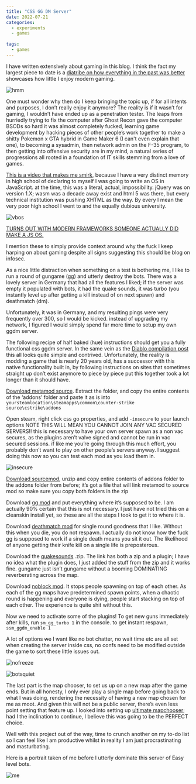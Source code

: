 ```yaml
---
title: "CSS GG DM Server"
date: 2022-07-21
categories:
  - experiments
  - games
  
tags:
  - games
---
```


I have written extensively about gaming in this blog. I think the fact my largest piece to date is a [diatribe on how everything in the past was better](https://onecloudemoji.github.io/games/2004-gaming/) showcases how little I enjoy modern gaming.

![hmm](/assets/images/css/hmm.jpg)

One must wonder why then do I keep bringing the topic up, if for all intents and purposes, I don’t really enjoy it anymore? The reality is if it wasn’t for gaming, I wouldn’t have ended up as a penetration tester. The leaps from hurriedly trying to fix the computer after Ghost Recon gave the computer BSODs so hard it was almost completely fucked, learning game development by hacking pieces of other people’s work together to make a shitty Pokemon x GTA hybrid in Game Maker 6 (I can't even explain that one), to becoming a sysadmin, then network admin on the F-35 program, to then getting into offensive security are in my mind, a natural series of progressions all rooted in a foundation of IT skills stemming from a love of games.

[This is a video that makes me smirk](https://www.youtube.com/watch?v=2TofunAI6fU), because I have a very distinct memory in high school of declaring to myself I was going to write an OS in JavaScript. at the time, this was a literal, actual, impossibility. jQuery was on version 1.X; wasm was a decade away exist and html 5 was there, but every technical institution was pushing XHTML as the way. By every I mean the very poor high school I went to and the equally dubious university.

![vbos](/assets/images/css/vbos.png)

[TURNS OUT WITH MODERN FRAMEWORKS SOMEONE ACTUALLY DID MAKE A JS OS.](https://node-os.com/)

I mention these to simply provide context around why the fuck I keep harping on about gaming despite all signs suggesting this should be blog on infosec.

As a nice little distraction when something on a test is bothering me, I like to run a round of gungame (gg) and utterly destroy the bots. There was a lovely server in Germany that had all the features I liked; if the server was empty it populated with bots, it had the quake sounds, it was turbo (you instantly level up after getting a kill instead of on next spawn) and deathmatch (dm).

Unfortunately, it was in Germany, and my resulting pings were very frequently over 300, so I would be kicked. instead of upgrading my network, I figured I would simply spend far more time to setup my own ggdm server. 

The following recipe of half baked (hue) instructions should get you a fully functional css ggdm server. In the same vein as the [Diablo compilation post](https://onecloudemoji.github.io/projects/games/diablo-on-linux/) this all looks quite simple and contrived. Unfortunately, the reality is modding a game that is nearly 20 years old, has a successor with this native functionality built in, by following instructions on sites that sometimes straight up don’t exist anymore to piece by piece put this together took a lot longer than it should have.


[Download metamod source](https://www.sourcemm.net/downloads.php?branch=stable). Extract the folder, and copy the entire contents of the ‘addons’ folder and paste it as is into ````yoursteamlocation\steamapps\common\counter-strike source\cstrike\addons````

Open steam, right click css go properties, and add ````-insecure```` to your launch options
NOTE THIS WILL MEAN YOU CANNOT JOIN ANY VAC SECURED SERVERS!! this is necessary to have your own server spawn as a non vac secures, as the plugins aren’t valve signed and cannot be run in vac secured sessions. if like me you’re going through this much effort, you probably don’t want to play on other people’s servers anyway. I suggest doing this now so you can test each mod as you load them in.

![insecure](/assets/images/css/insecure.png)

[Download sourcemod](https://www.sourcemod.net/downloads.php), unzip and copy entire contents of addons folder to the addons folder from before; it’s got a file that will link metamod to source mod so make sure you copy both folders in the zip

Download [gg mod](https://github.com/altexdim/sourcemod-plugin-gungame) and put everything where it’s supposed to be. I am actually 90% certain that this is not necessary. I just have not tried this on a cleanskin install yet, so these are all the steps I took to get it to where it is.

Download [deathmatch mod](https://forums.alliedmods.net/showthread.php?p=929190) for single round goodness that I like. Without this when you die, you do not respawn. I actually do not know how the fuck gg is supposed to work if a single death means you sit it out. The likelihood of anyone getting their knife kill on a single life is preposterous.

Download the [quakesounds](https://forums.alliedmods.net/showthread.php?t=58548) .zip. The link has both a zip and a plugin; I have no idea what the plugin does, I just added the stuff from the zip and it works fine. gungame just isn’t gungame without a booming DOMINATING reverberating across the map. 

Download [noblock mod](https://forums.alliedmods.net/showthread.php?t=91617?t=91617). It stops people spawning on top of each other. As each of the gg maps have predetermined spawn points, when a chaotic round is happening and everyone is dying, people start stacking on top of each other. The experience is quite shit without this. 

Now we need to activate some of the plugins! To get new guns immediately after kills, run ````sm_gg_turbo 1```` in the console. to get instant respawn, ````ssm_ggdm_enable 1```` 

A lot of options ~~we~~ I want like no bot chatter, no wait time etc are all set when creating the server inside css, no confs need to be modified outside the game to sort these little issues out.

![nofreeze](/assets/images/css/nofreeze.png)

![botsquiet](/assets/images/css/botsquiet.png)

The last part is the map chooser, to set us up on a new map after the game ends. But in all honesty, I only ever play a single map before going back to what I was doing, rendering the necessity of having a new map chosen for me as moot. And given this will not be a public server, there’s even less point setting that feature up. I looked into setting up [ultimate mapchooser](https://github.com/Steell/Ultimate-Mapchooser); had I the inclination to continue, I believe this was going to be the PERFECT choice. 

Well with this project out of the way, time to crunch another on my to-do list so I can feel like I am productive whilst in reality I am just procrastinating and masturbating.

Here is a portrait taken of me before I utterly dominate this server of Easy level bots.

![me](/assets/images/css/me.jpg)
